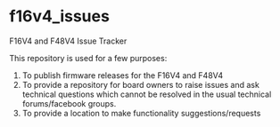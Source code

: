 # f16v4_issues
F16V4 and F48V4 Issue Tracker

This repository is used for a few purposes:

1. To publish firmware releases for the F16V4 and F48V4
2. To provide a repository for board owners to raise issues and ask technical questions which cannot be resolved in the usual technical forums/facebook groups.
3. To provide a location to make functionality suggestions/requests

